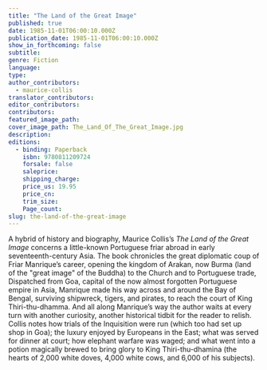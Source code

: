 ```yaml
---
title: "The Land of the Great Image"
published: true
date: 1985-11-01T06:00:10.000Z
publication_date: 1985-11-01T06:00:10.000Z
show_in_forthcoming: false
subtitle:
genre: Fiction
language:
type:
author_contributors:
  - maurice-collis
translator_contributors:
editor_contributors:
contributors:
featured_image_path:
cover_image_path: The_Land_Of_The_Great_Image.jpg
description:
editions:
  - binding: Paperback
    isbn: 9780811209724
    forsale: false
    saleprice:
    shipping_charge:
    price_us: 19.95
    price_cn:
    trim_size:
    Page_count:
slug: the-land-of-the-great-image
---
```


A hybrid of history and biography, Maurice Collis’s _The Land of the Great Image_ concerns a little-known Portuguese friar abroad in early seventeenth-century Asia. The book chronicles the great diplomatic coup of Friar Manrique’s career, opening the kingdom of Arakan, now Burma (land of the "great image" of the Buddha) to the Church and to Portuguese trade, Dispatched from Goa, capital of the now almost forgotten Portuguese empire in Asia, Manrique made his way across and around the Bay of Bengal, surviving shipwreck, tigers, and pirates, to reach the court of King Thiri-thu-dhamma. And all along Manrique’s way the author waits at every turn with another curiosity, another historical tidbit for the reader to relish. Collis notes how trials of the Inquisition were run (which too had set up shop in Goa); the luxury enjoyed by Europeans in the East; what was served for dinner at court; how elephant warfare was waged; and what went into a potion magically brewed to bring glory to King Thiri-thu-dhamina (the hearts of 2,000 white doves, 4,000 white cows, and 6,000 of his subjects).

